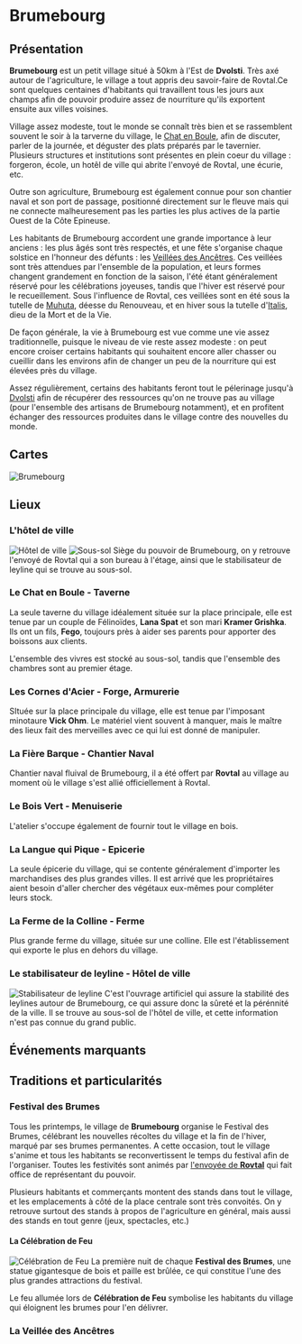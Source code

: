 # Brumebourg

## Présentation
**Brumebourg** est un petit village situé à 50km à l'Est de **Dvolsti**. Très axé autour de l'agriculture, le village a tout appris deu savoir-faire de Rovtal.Ce sont quelques centaines d'habitants qui travaillent tous les jours aux champs afin de pouvoir produire assez de nourriture qu'ils exportent ensuite aux villes voisines. 

Village assez modeste, tout le monde se connaît très bien et se rassemblent souvent le soir à la tarverne du village, le [Chat en Boule](#le-chat-en-boule---taverne), afin de discuter, parler de la journée, et déguster des plats préparés par le tavernier. Plusieurs structures et institutions sont présentes en plein coeur du village : forgeron, école, un hotêl de ville qui abrite l'envoyé de Rovtal, une écurie, etc. 

Outre son agriculture, Brumebourg est également connue pour son chantier naval et son port de passage, positionné directement sur le fleuve mais qui ne connecte malheuresement pas les parties les plus actives de la partie Ouest de la Côte Epineuse.

Les habitants de Brumebourg accordent une grande importance à leur anciens : les plus âgés sont très respectés, et une fête s'organise chaque solstice en l'honneur des défunts : les [Veillées des Ancêtres](#la-veillée-des-ancêtres). Ces veillées sont très attendues par l'ensemble de la population, et leurs formes changent grandement en fonction de la saison, l'été étant généralement réservé pour les célébrations joyeuses, tandis que l'hiver est réservé pour le recueillement. Sous l'influence de Rovtal, ces veillées sont en été sous la tutelle de [Muhuta](../COSMOLOGIE/PLANS_ET_DIVINITES/Muhuta.md), déesse du Renouveau, et en hiver sous la tutelle d'[Italis](../COSMOLOGIE/PLANS_ET_DIVINITES/Italis.md), dieu de la Mort et de la Vie.

De façon générale, la vie à Brumebourg est vue comme une vie assez traditionnelle, puisque le niveau de vie reste assez modeste : on peut encore croiser certains habitants qui souhaitent encore aller chasser ou cueillir dans les environs afin de changer un peu de la nourriture qui est élevées près du village.

Assez régulièrement, certains des habitants feront tout le pélerinage jusqu'à [Dvolsti](./Dvolsti.md) afin de récupérer des ressources qu'on ne trouve pas au village (pour l'ensemble des artisans de Brumebourg notamment), et en profitent échanger des ressources produites dans le village contre des nouvelles du monde. 

## Cartes
![Brumebourg](../../_images/Brumebourg.jpg)

## Lieux
### L'hôtel de ville
![Hôtel de ville](../../_images/interior_town_hall_brumebourg.png)
![Sous-sol](../../_images/town_hall_basement.png)
Siège du pouvoir de Brumebourg, on y retrouve l'envoyé de Rovtal qui a son bureau à l'étage, ainsi que le stabilisateur de leyline qui se trouve au sous-sol.

### Le Chat en Boule - Taverne 
La seule taverne du village idéalement située sur la place principale, elle est tenue par un couple de Félinoïdes, **Lana Spat** et son mari **Kramer Grishka**. Ils ont un fils, **Fego**, toujours près à aider ses parents pour apporter des boissons aux clients.

L'ensemble des vivres est stocké au sous-sol, tandis que l'ensemble des chambres sont au premier étage.

### Les Cornes d'Acier - Forge, Armurerie
SItuée sur la place principale du village, elle est tenue par l'imposant minotaure **Vick Ohm**. Le matériel vient souvent à manquer, mais le maître des lieux fait des merveilles avec ce qui lui est donné de manipuler.

### La Fière Barque - Chantier Naval
Chantier naval fluival de Brumebourg, il a été offert par **Rovtal** au village au moment où le village s'est allié officiellement à Rovtal.

### Le Bois Vert - Menuiserie
L'atelier s'occupe également de fournir tout le village en bois. 

### La Langue qui Pique - Epicerie
La seule épicerie du village, qui se contente généralement d'importer les marchandises des plus grandes villes. Il est arrivé que les propriétaires aient besoin d'aller chercher des végétaux eux-mêmes pour compléter leurs  stock.

### La Ferme de la Colline - Ferme
Plus grande ferme du village, située sur une colline. Elle est l'établissement qui exporte le plus en dehors du village.

### Le stabilisateur de leyline - Hôtel de ville
![Stabilisateur de leyline](../../_images/cristal_brumebourg.png)
C'est l'ouvrage artificiel qui assure la stabilité des leylines autour de Brumebourg, ce qui assure donc la sûreté et la pérénnité de la ville. Il se trouve au sous-sol de l'hôtel de ville, et cette information n'est pas connue du grand public.

## Événements marquants

## Traditions et particularités

### Festival des Brumes
Tous les printemps, le village de **Brumebourg** organise le Festival des Brumes, célébrant les nouvelles récoltes du village et la fin de l'hiver, marqué par ses brumes permanentes. A cette occasion, tout le village s'anime et tous les habitants se reconvertissent le temps du festival afin de l'organiser. Toutes les festivités sont animés par [l'envoyée de **Rovtal**](../PERSONNAGES/PNJ/Brumebourg.md#therra-sfer---envoyée-de-rovtal) qui fait office de représentant du pouvoir.

Plusieurs habitants et commerçants montent des stands dans tout le village, et les emplacements à côté de la place centrale sont très convoités. On y retrouve surtout des stands à propos de l'agriculture en général, mais aussi des stands en tout genre (jeux, spectacles, etc.)

#### La Célébration de Feu
![Célébration de Feu](../../_images/celebration_de_feu.webp)
La première nuit de chaque **Festival des Brumes**, une statue gigantesque de bois et paille est brûlée, ce qui constitue l'une des plus grandes attractions du festival. 

Le feu allumée lors de **Célébration de Feu** symbolise les habitants du village qui éloignent les brumes pour l'en délivrer.  

### La Veillée des Ancêtres

